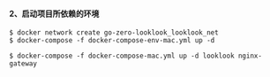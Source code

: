 #### 2、启动项目所依赖的环境

```shell
$ docker network create go-zero-looklook_looklook_net
$ docker-compose -f docker-compose-env-mac.yml up -d
```

```shell
$ docker-compose -f docker-compose-mac.yml up -d looklook nginx-gateway
```
